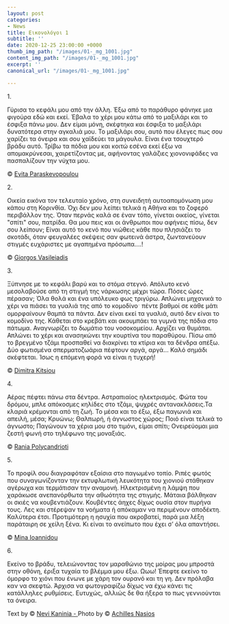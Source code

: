 ```yaml
---
layout: post
categories:
- News
title: Εικονολόγοι 1
subtitle: ''
date: 2020-12-25 23:00:00 +0000
thumb_img_path: "/images/01-_mg_1001.jpg"
content_img_path: "/images/01-_mg_1001.jpg"
excerpt: ''
canonical_url: "/images/01-_mg_1001.jpg"

---
```

1\.

Γύρισα το κεφάλι μου από την άλλη. Έξω από το παράθυρο φάνηκε μια φιγούρα εδώ και εκεί. Έβαλα το χέρι μου κάτω από το μαξιλάρι και το έσφιξα πάνω μου. Δεν είμαι μόνη, σκέφτηκα και έσφιξα το μαξιλάρι δυνατότερα στην αγκαλιά μου. Το μαξιλάρι σου, αυτό που έλεγες πως σου χαρίζει τα όνειρα και σου χαϊδεύει τα μάγουλα. Είναι ένα τσουχτερό βράδυ αυτό. Τρίβω τα πόδια μου και κοιτώ εσένα εκεί έξω να απομακρύνεσαι, χαιρετίζοντας με, αφήνοντας γαλάζιες χιονονιφάδες να πασπαλίζουν την νύχτα μου.

© <a href="https://www.facebook.com/evitap" target="blank"> Evita Paraskevopoulou</a>

2\.

Οικεία εικόνα τον τελευταίο χρόνο, στη συνειδητή αυτοαπομόνωση μου κάπου στη Κορινθία. Όχι δεν μου λείπει τελικά η Αθήνα και το ζοφερό περιβάλλον της. Όταν περνάς καλά σε έναν τόπο, γίνεται οικείος, γίνεται "σπίτι" σου, πατρίδα. Θα μου πεις και οι άνθρωποι που αφήνεις πίσω, δεν σου λείπουν; Είναι αυτό το κενό που νιώθεις κάθε που πλησιάζει το σκοτάδι, όταν φευγαλέες σκέψεις σαν φωτεινά άστρα, ζωντανεύουν στιγμές ευχάριστες με αγαπημένα πρόσωπα....!

© <a href="https://www.facebook.com/gvasiliadis" target="blank"> Giorgos Vasileiadis</a>

3\.

Ξύπνησε με το κεφάλι βαρύ και το στόμα στεγνό. Απόλυτο κενό μεσολαβούσε από τη στιγμή της νάρκωσης μέχρι τώρα. Πόσες ώρες πέρασαν; Όλα θολά και ένα υπόλευκο φως τριγύρω. Απλώνει μηχανικά το χέρι να πιάσει τα γυαλιά της από το κομοδίνο﮲  πέντε βαθμοί σε κάθε μάτι ομορφαίνουν θαμπά τα πάντα. Δεν είναι εκεί τα γυαλιά, αυτό δεν είναι το κομοδίνο της. Κάθεται στο κρεβάτι και ακουμπάει τα γυμνά της πόδια στο πάτωμα. Αναγνωρίζει το δωμάτιο του νοσοκομείου. Αρχίζει να θυμάται. Απλώνει το χέρι και ανασηκώνει την κουρτίνα του παραθύρου. Πίσω από το βρεγμένο τζάμι προσπαθεί να διακρίνει τα κτίρια και τα δένδρα απέξω. Δύο φωτισμένα σπερματοζωάρια πέφτουν αργά, αργά… Καλό σημάδι σκέφτεται. Ίσως η επόμενη φορά να είναι η τυχερή!

© <a href="https://www.facebook.com/dimitra.kitsiou" target="blank"> Dimitra Kitsiou</a>

4\.

Αέρας πέφτει πάνω στα δέντρα. Aστραπιαίος ηλεκτρισμός. Φώτα του δρόμου, μπλε απόκοσμες κηλίδες στο τζάμι, ψυχρές αντανακλάσεις.Τα κλαριά κρέμονται από τη ζωή. Το μέσα και το έξω, έξω παγωνιά και απειλή, μέσα; Κρυώνω; Θαλπωρή, ή άγνωστος χώρος; Ποιό είναι τελικά το άγνωστο; Παγώνουν τα χέρια μου στο τιμόνι, είμαι σπίτι; Ονειρεύομαι μια ζεστή φωνή στο τηλέφωνο της μοναξιάς.

© <a href="https://www.facebook.com/profile.php?id=100008460452394" target="blank"> Rania Polycandrioti</a>

5\.

Το προφίλ σου διαγραφόταν εξαίσια στο παγωμένο τοπίο. Ριπές φωτός που συναγωνίζονταν την εκτυφλωτική λευκότητα του χιονιού στάθηκαν αγέρωχα και τερμάτισαν την αναμονή. Ηλεκτρισμένη η λάμψη που χαράκωσε ανεπανόρθωτα την αθωότητα της στιγμής. Μάταια βάλθηκαν οι σκιές να κουβεντιάζουν. Κουβέντες άηχες δίχως ουσία στον πυρήνα τους. Λες και στέρεψαν τα νοήματα ή απόκαμαν να περιμένουν αποδέκτη. Καλύτερα έτσι. Προτιμότερη η ησυχία που ακροβατεί, παρά μια λέξη παράταιρη σε χείλη ξένα. Κι είναι το ανείπωτο που έχει σ’ όλα απαντήσει.

© <a href="https://www.facebook.com/mina.ioannidou.58" target="blank"> Mina Ioannidou
</a>

6\.

Εκείνο το βράδυ, τελειώνοντας τον μαραθώνιο της μοίρας μου μπροστά στην οθόνη, έριξα τυχαία το βλέμμα μου έξω. Ωωω! Έπεφτε εκείνο το όμορφο το χιόνι που ένωνε με χάρη τον ουρανό και τη γη. Δεν πρόλαβα καν να σκεφτώ. Άρχισα να φωτογραφίζω δίχως να έχω κάνει τις κατάλληλες ρυθμίσεις. Ευτυχώς, αλλιώς δε θα ήξερα το πως γεννιούνται τα όνειρα.

Text by © <a href="https://www.facebook.com/nevi.kaninia" target="blank">Nevi Kaninia - </a>Photo by © <a href="https://anikon.org/" target="blank">Achilles Nasios</a>